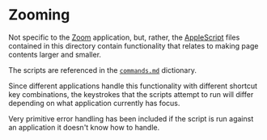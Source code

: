 # Zooming

Not specific to the [Zoom][] application, but, rather, the [AppleScript][] files
contained in this directory contain functionality that relates to making page
contents larger and smaller.

The scripts are referenced in the [`commands.md`][] dictionary.

Since different applications handle this functionality with different shortcut
key combinations, the keystrokes that the scripts attempt to run will differ
depending on what application currently has focus.

Very primitive error handling has been included if the script is run against an
application it doesn't know how to handle.

[AppleScript]: https://en.wikipedia.org/wiki/AppleScript
[`commands.md`]: ../../dictionaries/commands.md#actions
[Zoom]: https://zoom.us/
